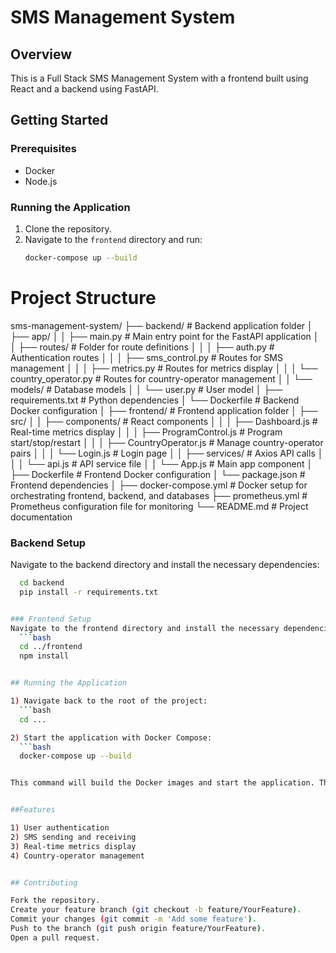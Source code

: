# SMS Management System

## Overview
This is a Full Stack SMS Management System with a frontend built using React and a backend using FastAPI.

## Getting Started

### Prerequisites
- Docker
- Node.js

### Running the Application
1. Clone the repository.
2. Navigate to the `frontend` directory and run:
   ```bash
   docker-compose up --build


# Project Structure

sms-management-system/
├── backend/                    # Backend application folder
│   ├── app/
│   │   ├── main.py             # Main entry point for the FastAPI application
│   │   ├── routes/             # Folder for route definitions
│   │   │   ├── auth.py         # Authentication routes
│   │   │   ├── sms_control.py   # Routes for SMS management
│   │   │   ├── metrics.py       # Routes for metrics display
│   │   │   └── country_operator.py # Routes for country-operator management
│   │   └── models/             # Database models
│   │       └── user.py         # User model
│   ├── requirements.txt        # Python dependencies
│   └── Dockerfile              # Backend Docker configuration
│
├── frontend/                   # Frontend application folder
│   ├── src/
│   │   ├── components/         # React components
│   │   │   ├── Dashboard.js     # Real-time metrics display
│   │   │   ├── ProgramControl.js # Program start/stop/restart
│   │   │   ├── CountryOperator.js # Manage country-operator pairs
│   │   │   └── Login.js         # Login page
│   │   ├── services/           # Axios API calls
│   │   │   └── api.js          # API service file
│   │   └── App.js              # Main app component
│   ├── Dockerfile               # Frontend Docker configuration
│   └── package.json             # Frontend dependencies
│
├── docker-compose.yml           # Docker setup for orchestrating frontend, backend, and databases
├── prometheus.yml               # Prometheus configuration file for monitoring
└── README.md                    # Project documentation


### Backend Setup 
 Navigate to the backend directory and install the necessary dependencies:
 ```bash
   cd backend
   pip install -r requirements.txt


### Frontend Setup 
 Navigate to the frontend directory and install the necessary dependencies:
   ```bash
   cd ../frontend
   npm install


## Running the Application

1) Navigate back to the root of the project:
   ```bash
   cd ...

2) Start the application with Docker Compose:
   ```bash
   docker-compose up --build


This command will build the Docker images and start the application. The backend will be accessible at http://localhost:8000 and the frontend at http://localhost:3000.


##Features

1) User authentication
2) SMS sending and receiving
3) Real-time metrics display
4) Country-operator management


## Contributing

Fork the repository.
Create your feature branch (git checkout -b feature/YourFeature).
Commit your changes (git commit -m 'Add some feature').
Push to the branch (git push origin feature/YourFeature).
Open a pull request.



